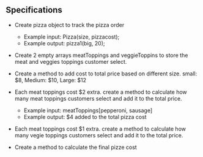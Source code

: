 ## Specifications

* Create pizza object to track the pizza order
  * Example input: Pizza(size, pizzacost);
  * Example output: pizza1(big, 20);

* Create 2 empty arrays meatToppings and veggieToppins to store the meat and veggies toppings customer select.

* Create a method to add cost to total price based on different size. small: $8, Medium: $10, Large: $12

* Each meat toppings cost $2 extra. create a method to calculate how many meat toppings customers select and add it to the total price.
  * Example input: meatToppings[pepperoni, sausage]
  * Example output: $4 added to the total pizza cost

* Each meat toppings cost $1 extra. create a method to calculate how many vegie toppings customers select and add it to the total price.

* Create a method to calculate the final pizze cost
